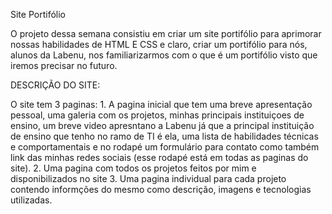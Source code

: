Site Portifólio 

O projeto dessa semana consistiu em criar um site portifólio para aprimorar nossas habilidades de HTML E CSS e claro, criar um portifólio para nós, alunos da Labenu, nos familiarizarmos com o que é um portifólio visto que iremos precisar no futuro.

DESCRIÇÃO DO SITE:

O site tem 3 paginas: 
    1.  A pagina inicial que tem uma breve apresentação pessoal, uma galeria com os projetos, minhas principais instituiçoes de ensino, um breve video apresntano a Labenu já que a principal instituição de ensino que tenho no ramo de TI é ela, uma lista de habilidades técnicas e comportamentais e no rodapé um formulário para contato como também link das minhas redes sociais (esse rodapé está em todas as paginas do site).
    2.  Uma pagina com todos os projetos feitos por mim e disponibilizados no site
    3.  Uma pagina individual para cada projeto contendo informções do mesmo como descrição, imagens e tecnologias utilizadas.